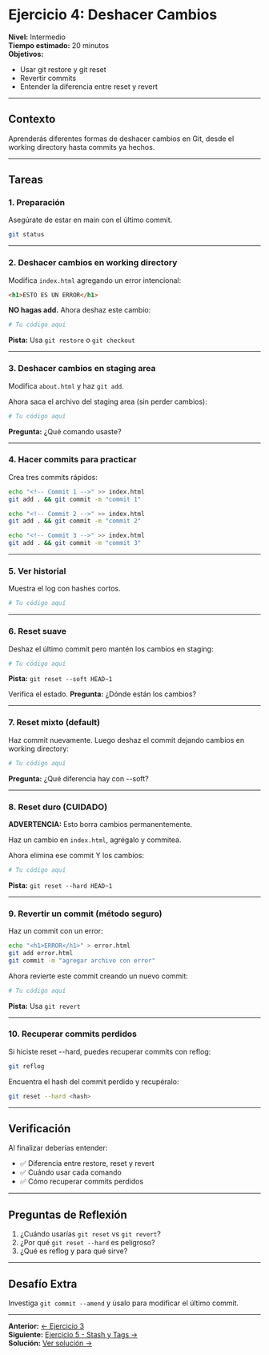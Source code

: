 # Ejercicio 4: Deshacer Cambios

**Nivel:** Intermedio  
**Tiempo estimado:** 20 minutos  
**Objetivos:**

- Usar git restore y git reset
- Revertir commits
- Entender la diferencia entre reset y revert

---

## Contexto

Aprenderás diferentes formas de deshacer cambios en Git, desde el working directory hasta commits ya hechos.

---

## Tareas

### 1. Preparación

Asegúrate de estar en main con el último commit.

```bash
git status
```

---

### 2. Deshacer cambios en working directory

Modifica `index.html` agregando un error intencional:

```html
<h1>ESTO ES UN ERROR</h1>
```

**NO hagas add.** Ahora deshaz este cambio:

```bash
# Tu código aquí
```

**Pista:** Usa `git restore` o `git checkout`

---

### 3. Deshacer cambios en staging area

Modifica `about.html` y haz `git add`.

Ahora saca el archivo del staging area (sin perder cambios):

```bash
# Tu código aquí
```

**Pregunta:** ¿Qué comando usaste?

---

### 4. Hacer commits para practicar

Crea tres commits rápidos:

```bash
echo "<!-- Commit 1 -->" >> index.html
git add . && git commit -m "commit 1"

echo "<!-- Commit 2 -->" >> index.html
git add . && git commit -m "commit 2"

echo "<!-- Commit 3 -->" >> index.html
git add . && git commit -m "commit 3"
```

---

### 5. Ver historial

Muestra el log con hashes cortos.

```bash
# Tu código aquí
```

---

### 6. Reset suave

Deshaz el último commit pero mantén los cambios en staging:

```bash
# Tu código aquí
```

**Pista:** `git reset --soft HEAD~1`

Verifica el estado. **Pregunta:** ¿Dónde están los cambios?

---

### 7. Reset mixto (default)

Haz commit nuevamente. Luego deshaz el commit dejando cambios en working directory:

```bash
# Tu código aquí
```

**Pregunta:** ¿Qué diferencia hay con --soft?

---

### 8. Reset duro (CUIDADO)

**ADVERTENCIA:** Esto borra cambios permanentemente.

Haz un cambio en `index.html`, agrégalo y commitea.

Ahora elimina ese commit Y los cambios:

```bash
# Tu código aquí
```

**Pista:** `git reset --hard HEAD~1`

---

### 9. Revertir un commit (método seguro)

Haz un commit con un error:

```bash
echo "<h1>ERROR</h1>" > error.html
git add error.html
git commit -m "agregar archivo con error"
```

Ahora revierte este commit creando un nuevo commit:

```bash
# Tu código aquí
```

**Pista:** Usa `git revert`

---

### 10. Recuperar commits perdidos

Si hiciste reset --hard, puedes recuperar commits con reflog:

```bash
git reflog
```

Encuentra el hash del commit perdido y recupéralo:

```bash
git reset --hard <hash>
```

---

## Verificación

Al finalizar deberías entender:

- ✅ Diferencia entre restore, reset y revert
- ✅ Cuándo usar cada comando
- ✅ Cómo recuperar commits perdidos

---

## Preguntas de Reflexión

1. ¿Cuándo usarías `git reset` vs `git revert`?
2. ¿Por qué `git reset --hard` es peligroso?
3. ¿Qué es reflog y para qué sirve?

---

## Desafío Extra

Investiga `git commit --amend` y úsalo para modificar el último commit.

---

**Anterior:** [← Ejercicio 3](exercise-03.md)  
**Siguiente:** [Ejercicio 5 - Stash y Tags →](exercise-05.md)  
**Solución:** [Ver solución →](solutions/solution-04.md)
